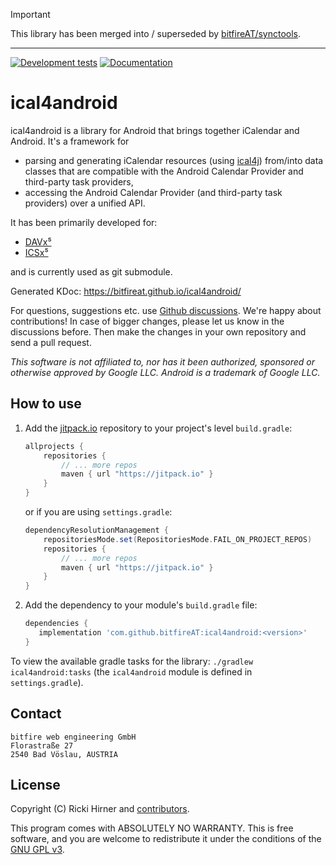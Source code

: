 
> [!IMPORTANT]  
> This library has been merged into / superseded by [bitfireAT/synctools](https://github.com/bitfireAT/synctools).

---

[![Development tests](https://github.com/bitfireAT/ical4android/actions/workflows/test-dev.yml/badge.svg)](https://github.com/bitfireAT/ical4android/actions/workflows/test-dev.yml)
[![Documentation](https://img.shields.io/badge/documentation-kdoc-brightgreen)](https://bitfireat.github.io/ical4android/)


# ical4android

ical4android is a library for Android that brings together iCalendar and Android.
It's a framework for

* parsing and generating iCalendar resources (using [ical4j](https://github.com/ical4j/ical4j))
  from/into data classes that are compatible with the Android Calendar Provider and
  third-party task providers,
* accessing the Android Calendar Provider (and third-party task providers) over a unified API.

It has been primarily developed for:

* [DAVx⁵](https://www.davx5.com)
* [ICSx⁵](https://icsx5.bitfire.at)

and is currently used as git submodule.

Generated KDoc: https://bitfireat.github.io/ical4android/

For questions, suggestions etc. use [Github discussions](https://github.com/bitfireAT/ical4android/discussions).
We're happy about contributions! In case of bigger changes, please let us know in the discussions before.
Then make the changes in your own repository and send a pull request.

_This software is not affiliated to, nor has it been authorized, sponsored or otherwise approved
by Google LLC. Android is a trademark of Google LLC._


## How to use

1. Add the [jitpack.io](https://jitpack.io) repository to your project's level `build.gradle`:
    ```groovy
    allprojects {
        repositories {
            // ... more repos
            maven { url "https://jitpack.io" }
        }
    }
    ```
   or if you are using `settings.gradle`:
    ```groovy
    dependencyResolutionManagement {
        repositoriesMode.set(RepositoriesMode.FAIL_ON_PROJECT_REPOS)
        repositories {
            // ... more repos
            maven { url "https://jitpack.io" }
        }
    }
    ```
2. Add the dependency to your module's `build.gradle` file:
    ```groovy
    dependencies {
       implementation 'com.github.bitfireAT:ical4android:<version>'
    }
    ```

To view the available gradle tasks for the library: `./gradlew ical4android:tasks`
(the `ical4android` module is defined in `settings.gradle`).


## Contact

```
bitfire web engineering GmbH
Florastraße 27
2540 Bad Vöslau, AUSTRIA
```


## License 

Copyright (C) Ricki Hirner and [contributors](https://github.com/bitfireAT/ical4android/graphs/contributors).

This program comes with ABSOLUTELY NO WARRANTY. This is free software, and you are welcome
to redistribute it under the conditions of the [GNU GPL v3](https://www.gnu.org/licenses/gpl-3.0.html).

